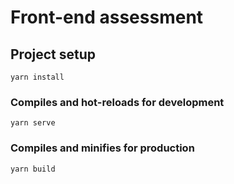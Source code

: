 # Front-end assessment

## Project setup
```
yarn install
```

### Compiles and hot-reloads for development
```
yarn serve
```

### Compiles and minifies for production
```
yarn build
```
